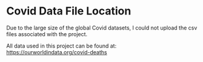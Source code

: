 # Covid Data File Location

Due to the large size of the global Covid datasets, 
I could not upload the csv files associated with the 
project.

All data used in this project can be found at:
https://ourworldindata.org/covid-deaths

